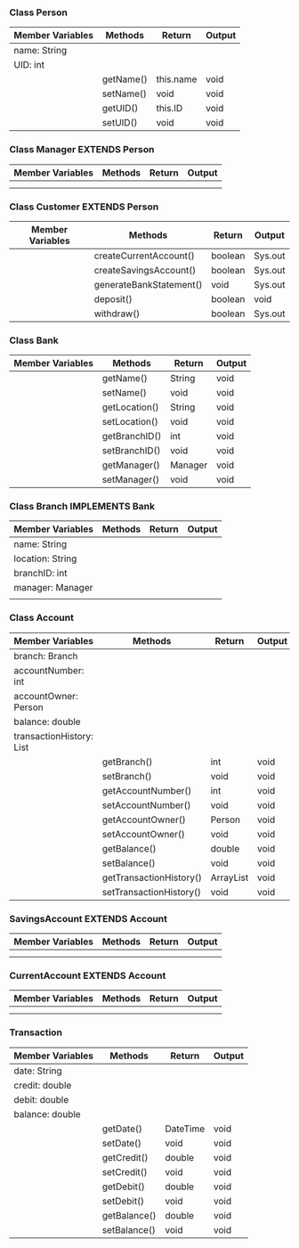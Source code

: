 ### Class Person
| Member Variables | Methods   | Return    | Output |
|------------------|-----------|-----------|--------|
| name: String     |           |           |        |
| UID: int         |           |           |        |
|                  | getName() | this.name | void   |
|                  | setName() | void      | void   |
|                  | getUID()  | this.ID   | void   |
|                  | setUID()  | void      | void   |


### Class Manager EXTENDS Person
| Member Variables | Methods | Return | Output |
|------------------|---------|--------|--------|
|                  |         |        |        |
|                  |         |        |        |

### Class Customer EXTENDS Person
| Member Variables | Methods                 | Return  | Output  |
|------------------|-------------------------|---------|---------|
|                  | createCurrentAccount()  | boolean | Sys.out |
|                  | createSavingsAccount()  | boolean | Sys.out |
|                  | generateBankStatement() | void    | Sys.out |
|                  | deposit()               | boolean | void    |
|                  | withdraw()              | boolean | Sys.out |



### Class Bank
| Member Variables | Methods       | Return  | Output |
|------------------|---------------|---------|--------|
|                  | getName()     | String  | void   |
|                  | setName()     | void    | void   |
|                  | getLocation() | String  | void   |
|                  | setLocation() | void    | void   |
|                  | getBranchID() | int     | void   |
|                  | setBranchID() | void    | void   |
|                  | getManager()  | Manager | void   |
|                  | setManager()  | void    | void   |

### Class Branch IMPLEMENTS Bank
| Member Variables | Methods | Return | Output |
|------------------|---------|--------|--------|
| name: String     |         |        |        |
| location: String |         |        |        |
| branchID: int    |         |        |        |
| manager: Manager |         |        |        |
|                  |         |        |        |




### Class Account
| Member Variables                      | Methods                 | Return    | Output |
|---------------------------------------|-------------------------|-----------|--------|
| branch: Branch                        |                         |           |        |
| accountNumber: int                    |                         |           |        |
| accountOwner: Person                  |                         |           |        |
| balance: double                       |                         |           |        |
| transactionHistory: List<Transaction> |                         |           |        |
|                                       | getBranch()             | int       | void   |
|                                       | setBranch()             | void      | void   |
|                                       | getAccountNumber()      | int       | void   |
|                                       | setAccountNumber()      | void      | void   |
|                                       | getAccountOwner()       | Person    | void   |
|                                       | setAccountOwner()       | void      | void   |
|                                       | getBalance()            | double    | void   |
|                                       | setBalance()            | void      | void   |
|                                       | getTransactionHistory() | ArrayList | void   |
|                                       | setTransactionHistory() | void      | void   |

### SavingsAccount EXTENDS Account
| Member Variables | Methods | Return | Output |
|------------------|---------|--------|--------|
|                  |         |        |        |
|                  |         |        |        |

### CurrentAccount EXTENDS Account
| Member Variables | Methods | Return | Output |
|------------------|---------|--------|--------|
|                  |         |        |        |
|                  |         |        |        |




### Transaction
| Member Variables | Methods      | Return   | Output |
|------------------|--------------|----------|--------|
| date: String     |              |          |        |
| credit: double   |              |          |        |
| debit: double    |              |          |        |
| balance: double  |              |          |        |
|                  | getDate()    | DateTime | void   |
|                  | setDate()    | void     | void   |
|                  | getCredit()  | double   | void   |
|                  | setCredit()  | void     | void   |
|                  | getDebit()   | double   | void   |
|                  | setDebit()   | void     | void   |
|                  | getBalance() | double   | void   |
|                  | setBalance() | void     | void   |

